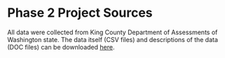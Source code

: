 # Phase 2 Project Sources 

All data were collected from King County Department of Assessments of Washington state. 
The data itself (CSV files) and descriptions of the data (DOC files) can be downloaded [here](https://info.kingcounty.gov/assessor/DataDownload/default.aspx).